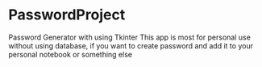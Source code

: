 # PasswordProject
Password Generator with using Tkinter
This app is most for personal use without using database, if you want to create password and add it to your personal notebook or something else
